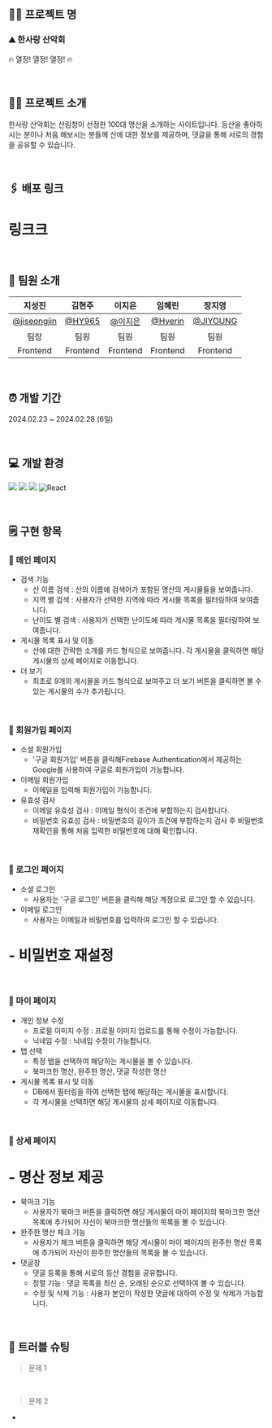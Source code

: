 ## 🖐🏻 프로젝트 명

### ⛰️ 한사랑 산악회

🔥 열정! 열정! 열정! 🔥

<br>

## 👩‍💻 프로젝트 소개

한사랑 산악회는 산림청이 선정한 100대 명산을 소개하는 사이트입니다.
등산을 좋아하시는 분이나 처음 해보시는 분들께 산에 대한 정보를 제공하며, 댓글을 통해 서로의 경험을 공유할 수 있습니다.

<br>

## 🖇️ 배포 링크

# 링크크

<br>

## 🎀 팀원 소개

|                  **지성진**                  |             **김현주**             |                 **이지은**                 |               **임혜린**                |                **장지영**                |
| :------------------------------------------: | :--------------------------------: | :----------------------------------------: | :-------------------------------------: | :--------------------------------------: |
| [@jiseongjin](https://github.com/jiseongjin) | [@HY965](https://github.com/HY965) | [@이지은](https://github.com/leejieun2023) | [@Hyerin](https://github.com/limhyerin) | [@JIYOUNG](https://github.com/Zzzzyoung) |
|                     팀장                     |                팀원                |                    팀원                    |                  팀원                   |                   팀원                   |
|                   Frontend                   |              Frontend              |                  Frontend                  |                Frontend                 |                 Frontend                 |

<br>

## ⏰ 개발 기간

2024.02.23 ~ 2024.02.28 (6일)

<br>

## 💻 개발 환경

<img src="https://img.shields.io/badge/html5-E34F26?style=for-the-badge&logo=html5&logoColor=white"> <img src="https://img.shields.io/badge/css-1572B6?style=for-the-badge&logo=css3&logoColor=white"> <img src="https://img.shields.io/badge/JavaScript-F7DF1E?style=for-the-badge&logo=javascript&logoColor=black"> <img alt="React" src ="https://img.shields.io/badge/React-444444.svg?&style=for-the-badge&logo=React&logoColor=react"/>

<br>

## 🗒️ 구현 항목

### 🔽 메인 페이지

- 검색 기능
  - 산 이름 검색 : 산의 이름에 검색어가 포함된 명산의 게시물들을 보여줍니다.
  - 지역 별 검색 : 사용자가 선택한 지역에 따라 게시물 목록을 필터링하여 보여줍니다.
  - 난이도 별 검색 : 사용자가 선택한 난이도에 따라 게시물 목록을 필터링하여 보여줍니다.
- 게시물 목록 표시 및 이동
  - 산에 대한 간략한 소개를 카드 형식으로 보여줍니다. 각 게시물을 클릭하면 해당 게시물의 상세 페이지로 이동합니다.
- 더 보기
  - 최초로 9개의 게시물을 카드 형식으로 보여주고 더 보기 버튼을 클릭하면 볼 수 있는 게시물의 수가 추가됩니다.

<br>

### 🔽 회원가입 페이지

- 소셜 회원가입
  - '구글 회원가입' 버튼을 클릭해Firebase Authentication에서 제공하는 Google를 사용하여 구글로 회원가입이 가능합니다.
- 이메일 회원가입
  - 이메일을 입력해 회원가입이 가능합니다.
- 유효성 검사
  - 이메일 유효성 검사 : 이메일 형식이 조건에 부합하는지 검사합니다.
  - 비밀번호 유효성 검사 : 비밀번호의 길이가 조건에 부합하는지 검사 후 비밀번호 재확인을 통해 처음 입력한 비밀번호에 대해 확인합니다.

<br>

### 🔽 로그인 페이지

- 소셜 로그인
  - 사용자는 '구글 로그인' 버튼을 클릭해 해당 계정으로 로그인 할 수 있습니다.
- 이메일 로그인
  - 사용자는 이메일과 비밀번호를 입력하여 로그인 할 수 있습니다.

# - 비밀번호 재설정

<br>

### 🔽 마이 페이지

- 개인 정보 수정
  - 프로필 이미지 수정 : 프로필 이미지 업로드를 통해 수정이 가능합니다.
  - 닉네임 수정 : 닉네입 수정이 가능합니다.
- 탭 선택
  - 특정 탭을 선택하여 해당하는 게시물을 볼 수 있습니다.
  - 북마크한 명산, 완주한 명산, 댓글 작성한 명산
- 게시물 목록 표시 및 이동
  - DB에서 필터링을 하여 선택한 탭에 해당하는 게시물을 표시합니다.
  - 각 게시물을 선택하면 해당 게시물의 상세 페이지로 이동합니다.

<br>

### 🔽 상세 페이지

# - 명산 정보 제공

- 북마크 기능
  - 사용자가 북마크 버튼을 클릭하면 해당 게시물이 마이 페이지의 북마크한 명산 목록에 추가되어 자신이 북마크한 명산들의 목록을 볼 수 있습니다.
- 완주한 명산 체크 기능
  - 사용자가 체크 버튼을 클릭하면 해당 게시물이 마이 페이지의 완주한 명산 목록에 추가되어 자신이 완주한 명산들의 목록을 볼 수 있습니다.
- 댓글창
  - 댓글 등록을 통해 서로의 등산 경험을 공유합니다.
  - 정렬 기능 : 댓글 목록을 최신 순, 오래된 순으로 선택하여 볼 수 있습니다.
  - 수정 및 삭제 기능 : 사용자 본인이 작성한 댓글에 대하여 수정 및 삭제가 가능합니다.

<br>

## 🌟 트러블 슈팅

> 문제 1

<br>

> 문제 2

-

<br>
